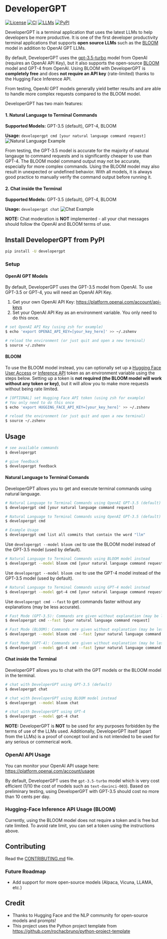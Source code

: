 # DeveloperGPT
[![License](https://img.shields.io/badge/license-MIT-green)](./LICENSE)
[![CI](https://github.com/luo-anthony/DeveloperGPT/actions/workflows/main.yml/badge.svg)](https://github.com/luo-anthony/DeveloperGPT/actions/workflows/main.yml)
[![LLMs](https://img.shields.io/badge/Supported%20LLMs-GPT3.5,%20BLOOM-blue)](https://img.shields.io/badge/Supported%20LLMs-GPT3.5,%20BLOOM-blue)
[![PyPI](https://img.shields.io/pypi/v/developergpt)](https://pypi.org/project/developergpt/)

<!-- [![codecov](https://codecov.io/gh/luo-anthony/DeveloperGPT/branch/main/graph/badge.svg?token=DeveloperGPT_token_here)](https://codecov.io/gh/luo-anthony/DeveloperGPT) -->

DeveloperGPT is a terminal application that uses the latest LLMs to help developers be more productive. It is one of the first developer productivity terminal applications that supports **open source LLMs** such as the [BLOOM](https://bigscience.huggingface.co/blog/bloom) model in addition to OpenAI GPT LLMs. 

By default, DeveloperGPT uses the [gpt-3.5-turbo](https://platform.openai.com/docs/models) model from OpenAI (requires an OpenAI API Key), but it also supports the open-source [BLOOM](https://bigscience.huggingface.co/blog/bloom) model and GPT-4 from OpenAI. Using BLOOM with DeveloperGPT is **completely free** and does **not require an API key** (rate-limited) thanks to the Hugging Face Inference API. 

From testing, OpenAI GPT models generally yield better results and are able to handle more complex requests compared to the BLOOM model. 

DeveloperGPT has two main features:
#### 1. Natural Language to Terminal Commands
**Supported Models:** GPT-3.5 (default), GPT-4, BLOOM

**Usage:** `developergpt cmd [your natural language command request]`
![Natural Language Example](https://github.com/luo-anthony/DeveloperGPT/raw/main/samples/cmddemo.gif)

From testing, the GPT-3.5 model is accurate for the majority of natural langauge to command requests and is significantly cheaper to use than GPT-4. The BLOOM model command output may not be accurate, especially for more complex commands. Using the BLOOM model may also result in unexpected or undefined behavior. With all models, it is always good practice to manually verify the command output before running it.

#### 2. Chat inside the Terminal
**Supported Models:** GPT-3.5 (default), GPT-4, BLOOM

**Usage:** `developergpt chat`
![Chat Example](https://github.com/luo-anthony/DeveloperGPT/raw/main/samples/chatdemo.gif)

**NOTE:** Chat moderation is **NOT** implemented - all your chat messages should follow the OpenAI and BLOOM terms of use. 

## Install DeveloperGPT from PyPI
```bash
pip install -U developergpt
```

### Setup


#### OpenAI GPT Models
By default, DeveloperGPT uses the GPT-3.5 model from OpenAI. To use GPT-3.5 or GPT-4, you will need an OpenAI API Key.

1. Get your own OpenAI API Key: https://platform.openai.com/account/api-keys
2. Set your OpenAI API Key as an environment variable. You only need to do this once. 
```bash
# set OpenAI API Key (using zsh for example)
$ echo 'export OPENAI_API_KEY=[your_key_here]' >> ~/.zshenv

# reload the environment (or just quit and open a new terminal)
$ source ~/.zshenv
```

#### BLOOM
To use the BLOOM model instead, you can optionally set up a [Hugging Face User Access](https://huggingface.co/settings/tokens) or [Inference API](https://huggingface.co/docs/api-inference/index) token as an environment variable using the steps below. Setting up a token is **not required (the BLOOM model will work without any token or key)**, but it will allow you to make more requests without being rate limited. 

```bash
# [OPTIONAL] set Hugging Face API token (using zsh for example)
# You only need to do this once
$ echo 'export HUGGING_FACE_API_KEY=[your_key_here]' >> ~/.zshenv

# reload the environment (or just quit and open a new terminal)
$ source ~/.zshenv
```

## Usage
```bash
# see available commands
$ developergpt 

# give feedback
$ developergpt feedback
```

#### Natural Language to Terminal Comands
DeveloperGPT allows you to get and execute terminal commands using natural language. 
```bash
# Natural Language to Terminal Commands using OpenAI GPT-3.5 (default)
$ developergpt cmd [your natural language command request]

# Natural Language to Terminal Commands using OpenAI GPT-3.5 (default) with prompt
$ developergpt cmd 

# Example Usage
$ developergpt cmd list all commits that contain the word "llm"
```

Use `developergpt --model bloom cmd` to use the BLOOM model instead of the GPT-3.5 model (used by default). 
```bash
# Natural Language to Terminal Commands using BLOOM model instead
$ developergpt --model bloom cmd [your natural language command request]
```

Use `developergpt --model bloom cmd` to use the GPT-4 model instead of the GPT-3.5 model (used by default). 
```bash
# Natural Language to Terminal Commands using GPT-4 model instead
$ developergpt --model gpt-4 cmd [your natural language command request]
```

Use `developergpt cmd --fast` to get commands faster without any explanations (may be less accurate). 
```bash
# Fast Mode (GPT-3.5): Commands are given without explanation (may be less accurate)
$ developergpt cmd --fast [your natural language command request]

# Fast Mode (BLOOM): Commands are given without explanation (may be less accurate)
$ developergpt --model bloom cmd --fast [your natural language command request]

# Fast Mode (GPT-4): Commands are given without explanation (may be less accurate)
$ developergpt --model gpt-4 cmd --fast [your natural language command request]
```

#### Chat inside the Terminal
DeveloperGPT allows you to chat with the GPT models or the BLOOM model in the terminal. 

```bash
# chat with DeveloperGPT using GPT-3.5 (default)
$ developergpt chat

# chat with DeveloperGPT using BLOOM model instead
$ developergpt --model bloom chat

# chat with DeveloperGPT using GPT-4
$ developergpt --model gpt-4 chat
```

**NOTE:** DeveloperGPT is **NOT** to be used for any purposes forbidden by the terms of use of the LLMs used. Additionally, DeveloperGPT itself (apart from the LLMs) is a proof of concept tool and is not intended to be used for any serious or commerical work. 

### OpenAI API Usage
You can monitor your OpenAI API usage here: https://platform.openai.com/account/usage

By default, DeveloperGPT uses the `gpt-3.5-turbo` model which is very cost efficient (1/10 the cost of models such as `text-davinci-003`). Based on preliminary testing, using DeveloperGPT with GPT-3.5 should cost no more than 10 cents per day.

### Hugging-Face Inference API Usage (BLOOM)
Currently, using the BLOOM model does not require a token and is free but rate limited. To avoid rate limit, you can set a token using the instructions above. 

## Contributing
Read the [CONTRIBUTING.md](CONTRIBUTING.md) file.

### Future Roadmap
- Add support for more open-source models (Alpaca, Vicuna, LLAMA, etc.)

## Credit
- Thanks to Hugging Face and the NLP community for open-source models and prompts! 
- This project uses the Python project template from https://github.com/rochacbruno/python-project-template
